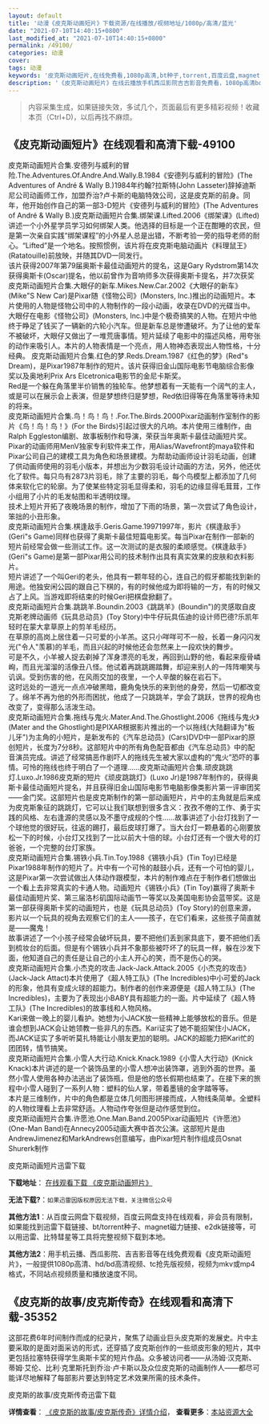 ```yaml
---
layout: default
title: '动漫《皮克斯动画短片》下载资源/在线播放/视频地址/1080p/高清/蓝光'
date: "2021-07-10T14:40:15+0800"
last_modified_at: "2021-07-10T14:40:15+0800"
permalink: /49100/
categories: 动漫
cover:
tags: 动漫
keywords: '皮克斯动画短片,在线免费看,1080p高清,bt种子,torrent,百度云盘,magnet,磁力链,迅雷下载资源'
description: '《皮克斯动画短片》在线云播放手机西瓜影院吉吉影音免费看，1080p高清bd/hd未删减完整版和tc抢先枪版，mkv/mp4格式，附带bt/torrent种子、magnet/磁力链、百度云盘、网盘资源迅雷下载链接'
---
```


>内容采集生成，如果链接失效，多试几个，页面最后有更多精彩视频！收藏本页（Ctrl+D)，以后再找不麻烦。


## 《皮克斯动画短片》在线观看和高清下载-49100

皮克斯动画短片合集.安德列与威利的冒险.The.Adventures.Of.Andre.And.Wally.B.1984《安德列与威利的冒险》(The Adventures of André & Wally B.)1984年约翰?拉斯特(John Lasseter)辞掉迪斯尼公司动画师工作，加盟乔治?卢卡斯的电脑特效公司，这是皮克斯的前身。同年，他开始创作自己的第一部3-D短片《安德列与威利的冒险》(The Adventures of André & Wally B.)皮克斯动画短片合集.绑架课.Lifted.2006《绑架课》(Lifted)讲述一个小外星学员学习如何绑架人类。他选择的目标是一个正在酣睡的农民，但是第一次亲自实践&ldquo;绑架课程”的小外星人总是出错，不断考验一旁的指导老师的耐心。&ldquo;Lifted”是一个地名。按照惯例，该片将在皮克斯电脑动画片《料理鼠王》(Ratatouille)前放映，并随其DVD一同发行。<br />该片获得2007年第79届奥斯卡最佳动画短片的提名，这是Gary Rydstrom第14次获得奥斯卡(Oscar)提名，他以前曾作为音响师多次获得奥斯卡提名，并7次获奖<br />皮克斯动画短片合集.大眼仔的新车.Mikes.New.Car.2002《大眼仔的新车》(Mike"S New Car)是Pixar随《怪物公司》(Monsters, Inc.)推出的动画短片。本片使用的人物是怪物公司中的人物制作的一段小动画，收录在DVD的光碟当中。<br />大眼仔在电影《怪物公司》(Monsters, Inc.)中是个极奇搞笑的人物。在短片中他终于睁足了钱买了一辆新的六轮小汽车。但是新车总是惨遭破坏。为了让他的爱车不被破坏，大眼仔又做出了一堆荒唐事情。短片延续了电影中的描述风格，用夸张的动作来吸引人。本片的人物表情是一个亮点，用人物神态表现出人物性格，十分经典。 皮克斯动画短片合集.红色的梦.Reds.Dream.1987《红色的梦》(Red"s Dream)，是Pixar1987年制作的短片。该片获得旧金山国际电影节电脑综合影像奖以及奥地利Prix Ars Elcetronica电影节的金尼卡斯奖。<br />Red是一个躲在角落里半价销售的独轮车。他梦想着有一天能有一个阔气的主人，或是可以在展示会上表演，但是梦想终归是梦想，Red依旧得等在角落里等待未知的将来。<br />皮克斯动画短片合集.鸟！鸟！鸟！.For.The.Birds.2000Pixar动画制作室制作的影片《鸟！鸟！鸟！》(For the Birds)引起过很大的凡响。本片使用三维制作，由Ralph Eggleston编剧、故事板制作和导演，荣获当年奥斯卡最佳动画短片奖。<br />Pixar的动画师用MenV独家专利软件来工作，用Alias/Wavefront的maya软件和Pixar公司自己的建模工具为角色和场景建模。为帮助动画师设计羽毛动画，创建了供动画师使用的羽毛小版本，并想出为少数羽毛设计动画的方法，另外，他还优化了软件。每只鸟有2873片羽毛，除了主要的羽毛，每个鸟模型上都添加了几何体来软化它的轮廓。为了使某些特定羽毛显得柔和，羽毛的边缘显得毛茸茸，工作小组用了小片的毛发帖图和半透明纹理。<br />技术上短片开拓了夜晚场景的制作，增加了下雨的场景，第一次尝试了角色设计，笨拙的小丑形象。<br />皮克斯动画短片合集.棋逢敌手.Geris.Game.19971997年，影片《棋逢敌手》(Geri"s Game)同样也获得了奥斯卡最佳短篇电影奖。每当Pixar在制作一部新的短片前经常会做一些测试工作。这一次测试的是衣服的柔顺感觉。《棋逢敌手》(Geri"s Game)是第一部Pixar用公司的技术制作出具有真实效果的皮肤和衣料影片。<br />短片讲述了一个叫Geri的老头，他具有一颗年轻的心，连自己的假牙都能找到新的用途。他独安闲公园的跟自己下棋的，有的时候他成为即将输的一方，有的时候又占了上风。当游戏即将结束的时候Geri把棋盘掀翻了。<br />皮克斯动画短片合集.跳跳羊.Boundin.2003《跳跳羊》(Boundin")的灵感取自皮克斯老牌动画师《玩具总动员》(Toy Story)中牛仔玩具伍迪的设计师巴德?乐凯年轻时在蒙大拿草原上的剪羊毛经历。<br />在草原的高岗上居住着一只可爱的小羊羔。这只小咩咩可不一般，长着一身闪闪发光("令人"羡慕)的羊毛，而且兴起的时候他还会忽然来上一段欢快的舞步。<br />可是不久，小羊被人捉去剃掉了浑身漂亮的毛发，再回到山野的他，看起来瘦骨嶙峋，而且光溜溜的活像丑八怪。他试着再跳跳踢踏舞，却迎来别人的一阵阵嘲笑与讥讽。受到伤害的他，在风雨交加的夜里，一个人辛酸的躲在岩石下。<br />这时远处的一道光一点点冲破黑暗，鹿角兔快乐的来到他的身旁，然后一切都改变了。绵羊不再为他的外形而困扰，他成了一只跳跳羊，学会了跳跃，世界的视角也改变了，变得那么活泼生动。<br />皮克斯动画短片合集.拖线与鬼火.Mater.And.The.Ghostlight.2006《拖线与鬼火》(Mater and the Ghostlight)是PIXAR根据影片推出的一个以拖线(大陆翻译为"板儿牙")为主角的小短片，是新发布的《汽车总动员》(Cars)DVD中一部Pixar的原创短片，长度为7分8秒。这部短片中的所有角色配音都由《汽车总动员》中的配音演员完成。讲述了经常搞恶作剧吓人的拖线先生被大家以虚构的“鬼火”恐吓的事情。可怜的拖线也终于明白了一个道理&hellip;…皮克斯动画短片合集.顽皮跳跳灯.Luxo.Jr.1986皮克斯的短片《顽皮跳跳灯》(Luxo Jr)是1987年制作的，获得奥斯卡最佳动画短片提名，并且获得旧金山国际电影节电脑影像类影片第一评审团奖——金门奖。这部短片也是皮克斯制作的第一部动画短片，片中的主角就是后来成为皮克斯象征的跳跳灯，它可以让我们联想到很多含义：孜孜不倦的工作、勇于实践的风格、左右逢源的灵感以及不墨守成规的个性&hellip;…故事讲述了小台灯找到了一个球他觉的很好玩，往返的踢打，最后皮球打爆了。当大台灯一颗悬着的心刚要放松一下的时候，小台灯又找到了一比以前大十倍的球。小台灯还有一个很大号的灯爸爸，一个完整的台灯家族。<br />皮克斯动画短片合集.锡铁小兵.Tin.Toy.1988《锡铁小兵》(Tin Toy)已经是Pixar1988年制作的短片了。片中有一个可怜的敲鼓小兵，还有一个可怕的婴儿，这是Pixar第一次尝试做出人体动作跟模型，本片的制作难点在于制作者们想做出一个看上去非常真实的卡通人物。动画短片《锡铁小兵》(Tin Toy)赢得了奥斯卡最佳动画短片奖、第三届洛杉矶国际动画节一等奖以及美国电影协会蓝带奖。这是第一部获得奥斯卡奖的动画短片，也是《玩具总动员》(Toy Story)的创意来源，影片以一个玩具的视角去观察它们的主人——孩子，在它们看来，这些孩子简直就是&mdash;—魔鬼！<br />故事讲述了一个小孩子经常会破坏玩具，要不把他们丢到家具底下，要不把他们丢到梳妆台的后面。但是有个锡铁小兵并不象那些被吓坏了的玩具一样，躲在沙发下面，他知道自己的责任是让自己的小主人开心的笑，而不是伤心的哭。<br />皮克斯动画短片合集.小杰克的攻击.Jack-Jack.Attack.2005《小杰克的攻击》(Jack-Jack Attact)本片使用了《超人特工队》(The Incredibles)中小可爱的Jack的形象，他具有变成火球的超能力。制作者的创作来源便是《超人特工队》(The Incredibles)，主要为了表现出小BABY具有超能力的一面。片中延续了《超人特工队》(The Incredibles)的故事线和人物风格。<br />Kari来做一晚上的婴儿看护。她想为小JACK放一些精神上能够放松的音乐。但是谁会想到JACK会让她领教一些非凡的东西。Kari证实了她不能招架住小JACK，而JACK证实了多听听莫扎特能让小朋友更加的聪明。JACK的超能力把Kari忙的团团转，情节搞笑。<br />皮克斯动画短片合集.小雪人大行动.Knick.Knack.1989《小雪人大行动》(Knick Knack)本片讲述的是一个装饰品里的小雪人想冲出装饰罩，逃到外面的世界。虽然小雪人使用各种办法逃出了装饰瓶，但是他的悠长假期也结束了。在接下来的旅程中小雪人碰到了一系列人物：塑料的仙人掌，带着墨镜的金字踏等等。<br />本片是三维制作，片中的角色都是立体几何图形拼接而成，人物线条简单。全塑料的人物纹理看上去非常舒适。人物动作夸张但是动作感觉到位。<br />皮克斯动画短片合集.许愿池.One.Man.Band.2005Pixar动画短片《许愿池》(One-Man Band)在Annecy2005动画大赛中首次公演。这部短片是由AndrewJimenez和MarkAndrews创意编写，由Pixar短片制作组成员Osnat Shurerk制作


皮克斯动画短片迅雷下载

**下载地址**： [在线观看下载 《皮克斯动画短片》](https://www.993dy.com//vod-detail-id-4508.html) 


**无法下载?**：`如果迅雷因版权原因无法下载，关注微信公众号 `

**其他方法1**：从百度云网盘下载视频，百度云网盘支持在线观看，非会员有限制，如果能找到迅雷下载链接、bt/torrent种子、magnet磁力链接、e2dk链接等，可以用迅雷、比特彗星等工具将完整视频下载到本地。

**其他方法2**：用手机云播、西瓜影院、吉吉影音等在线免费观看《皮克斯动画短片》，一般提供1080p高清、hd/bd高清视频、tc抢先版视频，视频为mkv或mp4格式，不同站点视频质量和播放速度不同。


## 《皮克斯的故事/皮克斯传奇》在线观看和高清下载-35352

这部花费6年时间制作而成的纪录片，聚焦了动画业巨头皮克斯的发展史。片中主要采取的是面对面采访的形式，还穿插了皮克斯创作的一些顽皮形象的短片，其中更包括拉塞特获得学生奥斯卡奖的短片作品。众多被访问者&mdash;—从汤姆&middot;汉克斯、蒂姆&middot;艾伦、比利&middot;克里斯托到乔治&middot;卢卡斯以及众位皮克斯的动画制作人——都尽可能详尽地解释了每部影片要达到特定艺术效果所需的技术条件。


皮克斯的故事/皮克斯传奇迅雷下载

**详情查看**： [《皮克斯的故事/皮克斯传奇》详情介绍](/movie/35352/)， **查看更多**：[本站资源大全](/movie/t/all/)


